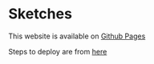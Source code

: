 # Sketches
This website is available on [Github Pages](https://mrigakshipandey.github.io/sketches/)

Steps to deploy are from [here](https://javascript.plainenglish.io/angular-7-deploy-to-github-pages-images-assets-7704f3b2005c)
